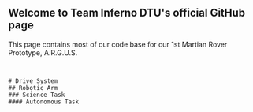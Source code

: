 ## Welcome to Team Inferno DTU's official GitHub page
This page contains most of our code base for our 1st Martian Rover Prototype, A.R.G.U.S.

```Sub-Systems


# Drive System
## Robotic Arm
### Science Task
#### Autonomous Task


```



